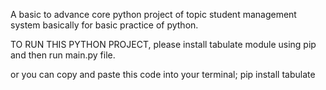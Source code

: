 A basic to advance core python project of topic student management system basically for basic practice of python.

TO RUN THIS PYTHON PROJECT, please install tabulate module using pip and then run main.py file.

or you can copy and paste this code into your terminal;    pip install tabulate
